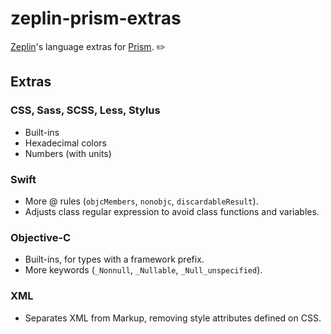 # zeplin-prism-extras

[Zeplin](https://zeplin.io)'s language extras for [Prism](https://github.com/PrismJS/prism). ✏️

## Extras

### CSS, Sass, SCSS, Less, Stylus
- Built-ins
- Hexadecimal colors
- Numbers (with units)

### Swift
- More @ rules (`objcMembers`, `nonobjc`, `discardableResult`).
- Adjusts class regular expression to avoid class functions and variables.

### Objective-C
- Built-ins, for types with a framework prefix.
- More keywords (`_Nonnull`, `_Nullable`, `_Null_unspecified`).

### XML
- Separates XML from Markup, removing style attributes defined on CSS.
